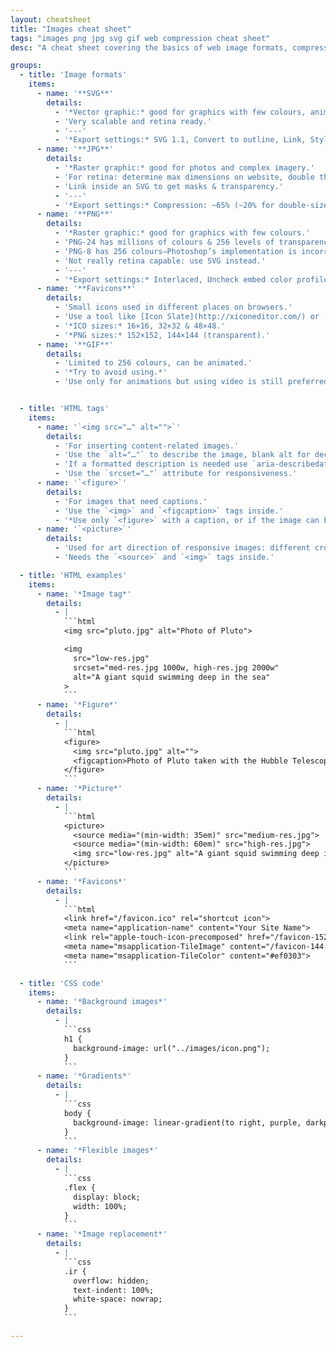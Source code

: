 ```yaml
---
layout: cheatsheet
title: "Images cheat sheet"
tags: "images png jpg svg gif web compression cheat sheet"
desc: "A cheat sheet covering the basics of web image formats, compression, and use."

groups:
  - title: 'Image formats'
    items:
      - name: '**SVG**'
        details:
          - '*Vector graphic:* good for graphics with few colours, animations; can manipulate with code.'
          - 'Very scalable and retina ready.'
          - '---'
          - '*Export settings:* SVG 1.1, Convert to outline, Link, Style elements, Decimal places: 1, Uncheck responsive.'
      - name: '**JPG**'
        details:
          - '*Raster graphic:* good for photos and complex imagery.'
          - 'For retina: determine max dimensions on website, double the original graphic size, compress to around 20%.'
          - 'Link inside an SVG to get masks & transparency.'
          - '---'
          - '*Export settings:* Compression: ~65% (~20% for double-sized retina), Progressive, Uncheck embed color profile, Internet Standard RGB, Metadata: None.'
      - name: '**PNG**'
        details:
          - '*Raster graphic:* good for graphics with few colours.'
          - 'PNG-24 has millions of colours & 256 levels of transparency.'
          - 'PNG-8 has 256 colours—Photoshop’s implementation is incorrect, use [ImageAlpha](http://pngmini.com/).'
          - 'Not really retina capable: use SVG instead.'
          - '---'
          - '*Export settings:* Interlaced, Uncheck embed color profile, Internet Standard RGB, Metadata: None.'
      - name: '**Favicons**'
        details:
          - 'Small icons used in different places on browsers.'
          - 'Use a tool like [Icon Slate](http://xiconeditor.com/) or [X Icon Editor](http://xiconeditor.com/) to convert the PNGs into an `.ico` file.'
          - '*ICO sizes:* 16×16, 32×32 & 48×48.'
          - '*PNG sizes:* 152×152, 144×144 (transparent).'
      - name: '**GIF**'
        details:
          - 'Limited to 256 colours, can be animated.'
          - '*Try to avoid using.*'
          - 'Use only for animations but using video is still preferred.'


  - title: 'HTML tags'
    items:
      - name: '`<img src="…" alt="">`'
        details:
          - 'For inserting content-related images.'
          - 'Use the `alt="…"` to describe the image, blank alt for decorative images.'
          - 'If a formatted description is needed use `aria-describedat="…"`'
          - 'Use the `srcset="…"` attribute for responsiveness.'
      - name: '`<figure>`'
        details:
          - 'For images that need captions.'
          - 'Use the `<img>` and `<figcaption>` tags inside.'
          - '*Use only `<figure>` with a caption, or if the image can be removed from its location and still make sense, e.g. “Refer to Figure 1”.*'
      - name: '`<picture>`'
        details:
          - 'Used for art direction of responsive images: different crops on different screens, etc.'
          - 'Needs the `<source>` and `<img>` tags inside.'

  - title: 'HTML examples'
    items:
      - name: '*Image tag*'
        details:
          - |
            ```html
            <img src="pluto.jpg" alt="Photo of Pluto">

            <img
              src="low-res.jpg"
              srcset="med-res.jpg 1000w, high-res.jpg 2000w"
              alt="A giant squid swimming deep in the sea"
            >
            ```
      - name: '*Figure*'
        details:
          - |
            ```html
            <figure>
              <img src="pluto.jpg" alt="">
              <figcaption>Photo of Pluto taken with the Hubble Telescope</figcaption>
            </figure>
            ```
      - name: '*Picture*'
        details:
          - |
            ```html
            <picture>
              <source media="(min-width: 35em)" src="medium-res.jpg">
              <source media="(min-width: 60em)" src="high-res.jpg">
              <img src="low-res.jpg" alt="A giant squid swimming deep in the sea">
            </picture>
            ```
      - name: '*Favicons*'
        details:
          - |
            ```html
            <link href="/favicon.ico" rel="shortcut icon">
            <meta name="application-name" content="Your Site Name">
            <link rel="apple-touch-icon-precomposed" href="/favicon-152.png">
            <meta name="msapplication-TileImage" content="/favicon-144.png">
            <meta name="msapplication-TileColor" content="#ef0303">
            ```

  - title: 'CSS code'
    items:
      - name: '*Background images*'
        details:
          - |
            ```css
            h1 {
              background-image: url("../images/icon.png");
            }
            ```
      - name: '*Gradients*'
        details:
          - |
            ```css
            body {
              background-image: linear-gradient(to right, purple, darkpurple);
            }
            ```
      - name: '*Flexible images*'
        details:
          - |
            ```css
            .flex {
              display: block;
              width: 100%;
            }
            ```
      - name: '*Image replacement*'
        details:
          - |
            ```css
            .ir {
              overflow: hidden;
              text-indent: 100%;
              white-space: nowrap;
            }
            ```

---
```

